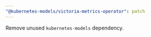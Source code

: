 ```yaml
---
"@kubernetes-models/victoria-metrics-operator": patch
---
```


Remove unused `kubernetes-models` dependency.
